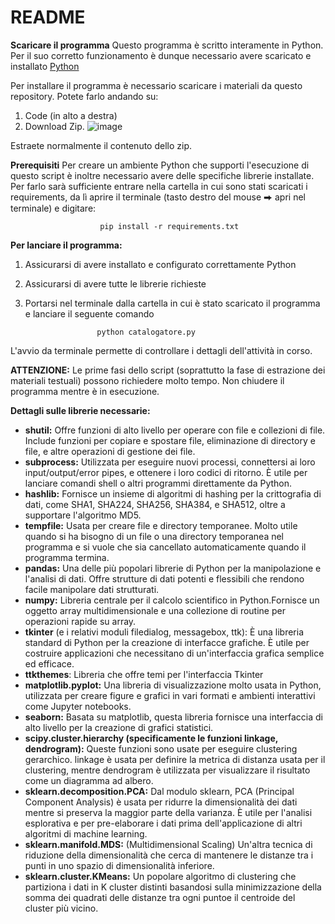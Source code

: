# README

**Scaricare il programma** 
Questo programma è scritto interamente in Python. Per il suo corretto funzionamento è dunque necessario avere scaricato e installato [Python](https://www.python.org/downloads/)

Per installare il programma è necessario scaricare i materiali da questo repository. Potete farlo andando su: 
1. Code (in alto a destra)
2. Download Zip.
![image](https://github.com/user-attachments/assets/53725a24-3916-4c0b-a7fa-0e8cc6b84159)

Estraete normalmente il contenuto dello zip. 

**Prerequisiti**
Per creare un ambiente Python che supporti l'esecuzione di questo script è inoltre necessario avere delle specifiche librerie installate. Per farlo sarà sufficiente entrare nella cartella in cui sono stati scaricati i requirements, da lì aprire il terminale (tasto destro del mouse ⮕ apri nel terminale) e digitare:

						pip install -r requirements.txt
      
**Per lanciare il programma:**

 1. Assicurarsi di avere installato e configurato correttamente Python
 2.  Assicurarsi di avere tutte le librerie richieste  
 3. Portarsi nel terminale dalla cartella in cui è stato scaricato il programma e lanciare il seguente comando

						python catalogatore.py

L'avvio da terminale permette di controllare i dettagli dell'attività in corso.


**ATTENZIONE:**
Le prime fasi dello script (soprattutto la fase di estrazione dei materiali testuali) possono richiedere molto tempo. Non chiudere il programma mentre è in esecuzione. 


**Dettagli sulle librerie necessarie:**

 - **shutil:** Offre funzioni di alto livello per operare con file e collezioni di file. Include funzioni per copiare e spostare file, eliminazione di directory e file, e altre operazioni di gestione dei file.
 - **subprocess:** Utilizzata per eseguire nuovi processi, connettersi ai loro input/output/error pipes, e ottenere i loro codici di ritorno. È utile per lanciare comandi shell o altri programmi direttamente da Python.
 - **hashlib:** Fornisce un insieme di algoritmi di hashing per la crittografia di dati, come SHA1, SHA224, SHA256, SHA384, e SHA512, oltre a supportare l'algoritmo MD5.
 - **tempfile:** Usata per creare file e directory temporanee. Molto utile quando si ha bisogno di un file o una directory temporanea nel programma e si vuole che sia cancellato automaticamente quando il programma termina.
 - **pandas:** Una delle più popolari librerie di Python per la manipolazione e l'analisi di dati. Offre strutture di dati potenti e flessibili che rendono facile manipolare dati strutturati.
 - **numpy:** Libreria centrale per il calcolo scientifico in Python.Fornisce un oggetto array multidimensionale e una collezione di routine per operazioni rapide su array.
 - **tkinter** (e i relativi moduli filedialog, messagebox, ttk): È una libreria standard di Python per la creazione di interfacce grafiche. È utile per costruire applicazioni che necessitano di un'interfaccia grafica semplice ed efficace.
 - **ttkthemes**: Libreria che offre temi per l'interfaccia Tkinter
 - **matplotlib.pyplot:** Una libreria di visualizzazione molto usata in Python, utilizzata per creare figure e grafici in vari formati e ambienti interattivi come Jupyter notebooks.
 - **seaborn:** Basata su matplotlib, questa libreria fornisce una interfaccia di alto livello per la creazione di grafici statistici.
 - **scipy.cluster.hierarchy (specificamente le funzioni linkage, dendrogram):** Queste funzioni sono usate per eseguire clustering gerarchico. linkage è usata per definire la metrica di distanza usata per il clustering, mentre dendrogram è utilizzata per visualizzare il risultato come un diagramma ad albero.
 - **sklearn.decomposition.PCA:** Dal modulo sklearn, PCA (Principal Component Analysis) è usata per ridurre la dimensionalità dei dati mentre si preserva la maggior parte della varianza. È utile per l'analisi esplorativa e per pre-elaborare i dati prima dell'applicazione di altri algoritmi di machine learning.
 - **sklearn.manifold.MDS:** (Multidimensional Scaling) Un'altra tecnica di riduzione della dimensionalità che cerca di mantenere le distanze tra i punti in uno spazio di dimensionalità inferiore.
 - **sklearn.cluster.KMeans:** Un popolare algoritmo di clustering che partiziona i dati in K cluster distinti basandosi sulla minimizzazione della somma dei quadrati delle distanze tra ogni puntoe il centroide del cluster più vicino.
